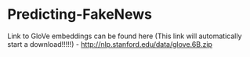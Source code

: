 # Predicting-FakeNews

Link to GloVe embeddings can be found here (This link will automatically start a download!!!!!) - http://nlp.stanford.edu/data/glove.6B.zip
